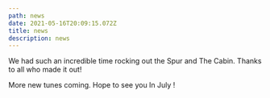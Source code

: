 ```yaml
---
path: news
date: 2021-05-16T20:09:15.072Z
title: news
description: news
---
```

We had such an incredible time rocking out the Spur and The Cabin. Thanks to all who made it out!  



More new tunes coming. Hope to see you In July !